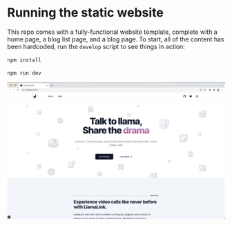 # Running the static website

This repo comes with a fully-functional website template, complete with a home page, a blog list page, and a blog page. To start, all of the content has been hardcoded, run the `develop` script to see things in action:

```
npm install
```

```
npm run dev
```

![Running the initial site](./images/step-1.png)

